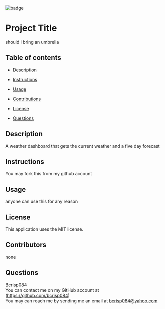 

  ![badge](https://img.shields.io/badge/license-MIT-brightgreen)

  # Project Title
  should i bring an umbrella

  ## Table of contents
  + [Description](#description)

  + [Instructions](#instructions)

  + [Usage](#usage)

  + [Contributions](#contributions)

  + [License](#license)

  + [Questions](#questions)

  ## Description
  A weather dashboard that gets the current weather and a five day forecast

  ## Instructions
  You may fork this from my github account

  ## Usage
  anyone can use this for any reason

  ## License
  This application uses the MIT license.

  ## Contributors
  none

  ## Questions
  Bcrisp084
  <br />
  You can contact me on my GitHub account at (https://github.com/bcrisp084)
  <br />
  You may can reach me by sending me an email at bcrisp084@yahoo.com 